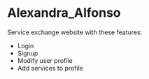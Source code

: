 # Alexandra_Alfonso
Service exchange website with these features:
  - Login
  - Signup
  - Modify user profile
  - Add services to profile
